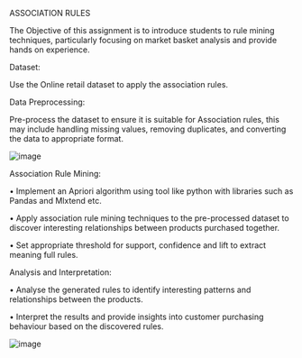 ASSOCIATION RULES


The Objective of this assignment is to introduce students to rule mining techniques, particularly focusing on market basket analysis and provide hands on experience.


Dataset:

Use the Online retail dataset to apply the association rules.


Data Preprocessing:

Pre-process the dataset to ensure it is suitable for Association rules, this may include handling missing values, removing duplicates, and converting the data to appropriate format.  

![image](https://github.com/user-attachments/assets/509c38a0-bc5d-440e-b0e9-6d7221b218d2)


Association Rule Mining:

•	Implement an Apriori algorithm using tool like python with libraries such as Pandas and Mlxtend etc.

•	 Apply association rule mining techniques to the pre-processed dataset to discover interesting relationships between products purchased together.

•	Set appropriate threshold for support, confidence and lift to extract meaning full rules.


Analysis and Interpretation:

•	Analyse the generated rules to identify interesting patterns and relationships between the products.

•	Interpret the results and provide insights into customer purchasing behaviour based on the discovered rules.

![image](https://github.com/user-attachments/assets/54491bc0-d8b7-4ea4-b158-ae1ede5ad3be)

